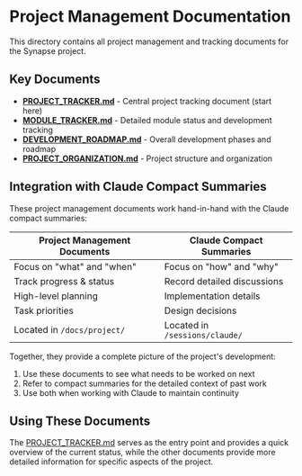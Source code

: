 # Project Management Documentation

This directory contains all project management and tracking documents for the Synapse project.

## Key Documents

- **[PROJECT_TRACKER.md](./PROJECT_TRACKER.md)** - Central project tracking document (start here)
- **[MODULE_TRACKER.md](./MODULE_TRACKER.md)** - Detailed module status and development tracking
- **[DEVELOPMENT_ROADMAP.md](./DEVELOPMENT_ROADMAP.md)** - Overall development phases and roadmap
- **[PROJECT_ORGANIZATION.md](./PROJECT_ORGANIZATION.md)** - Project structure and organization

## Integration with Claude Compact Summaries

These project management documents work hand-in-hand with the Claude compact summaries:

| Project Management Documents | Claude Compact Summaries |
|------------------------------|---------------------------|
| Focus on "what" and "when"   | Focus on "how" and "why"  |
| Track progress & status      | Record detailed discussions |
| High-level planning          | Implementation details    |
| Task priorities              | Design decisions          |
| Located in `/docs/project/`  | Located in `/sessions/claude/` |

Together, they provide a complete picture of the project's development:
1. Use these documents to see what needs to be worked on next
2. Refer to compact summaries for the detailed context of past work
3. Use both when working with Claude to maintain continuity

## Using These Documents

The [PROJECT_TRACKER.md](./PROJECT_TRACKER.md) serves as the entry point and provides a quick overview of the current status, while the other documents provide more detailed information for specific aspects of the project.
